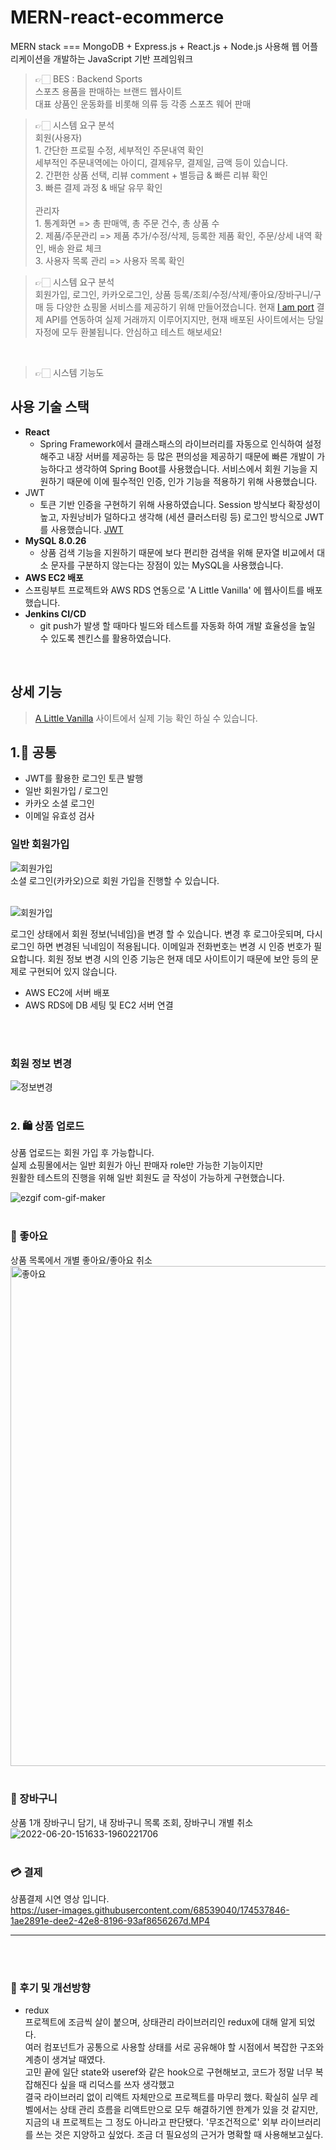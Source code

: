 # MERN-react-ecommerce
MERN stack === MongoDB + Express.js + React.js + Node.js 사용해 웹 어플리케이션을 개발하는 JavaScript 기반 프레임워크

> 👉🏻 BES : Backend Sports <br />
> 스포츠 용품을 판매하는 브랜드 웹사이트 <br />
대표 상품인 운동화를 비롯해 의류 등 각종 스포츠 웨어 판매

> 👉🏻 시스템 요구 분석 <br />
> 회원(사용자) <br /> 1. 간단한 프로필 수정, 세부적인 주문내역 확인 <br />
세부적인 주문내역에는 아이디, 결제유무, 결제일, 금액 등이 있습니다. <br />
> 2. 간편한 상품 선택, 리뷰 comment + 별등급 & 빠른 리뷰 확인 <br />
> 3. 빠른 결제 과정 & 배달 유무 확인
> <br /> <br />
> 관리자 <br /> 1. 통계화면 => 총 판매액, 총 주문 건수, 총 상품 수
> <br /> 2. 제품/주문관리 => 제품 추가/수정/삭제, 등록한 제품 확인, 주문/상세 내역 확인, 배송 완료 체크 <br /> 3. 사용자 목록 관리 => 사용자 목록 확인


> 👉🏻 시스템 요구 분석 <br />
>  회원가입, 로그인, 카카오로그인, 상품 등록/조회/수정/삭제/좋아요/장바구니/구매 등 다양한 쇼핑몰 서비스를 제공하기 위해 만들어졌습니다. 현재 [I am port](https://www.iamport.kr/?gclid=CjwKCAjws8yUBhA1EiwAi_tpEawr0NbpwdG_4bW9KRPVRXXVEdwQ32yO8SyXEhMBfxiqHIml3c8uxhoC2nYQAvD_BwE, "Iamport link") 결제 API를 연동하여 실제 거래까지 이루어지지만, 현재 배포된 사이트에서는 당일 자정에 모두 환불됩니다. 안심하고 테스트 해보세요!
<br />

> 👉🏻 시스템 기능도 <br />
> 

## 사용 기술 스택

- **React** 
  - Spring Framework에서 클래스패스의 라이브러리를 자동으로 인식하여 설정해주고 내장 서버를 제공하는 등 많은 편의성을 제공하기 때문에 빠른 개발이 가능하다고 생각하여 Spring Boot를 사용했습니다.
    서비스에서 회원 기능을 지원하기 때문에 이에 필수적인 인증, 인가 기능을 적용하기 위해 사용했습니다.
- JWT
  - 토큰 기반 인증을 구현하기 위해 사용하였습니다. Session 방식보다 확장성이 높고, 자원낭비가 덜하다고 생각해 (세션 클러스터링 등) 로그인 방식으로 JWT를 사용했습니다. [JWT](https://blog.naver.com/ghdalswl77/222517833354)
- **MySQL 8.0.26**
  - 상품 검색 기능을 지원하기 때문에 보다 편리한 검색을 위해 문자열 비교에서 대소 문자를 구분하지 않는다는 장점이 있는 MySQL을 사용했습니다.
-  **AWS EC2 배포**
  - 스프링부트 프로젝트와 AWS RDS 연동으로 'A Little Vanilla' 에 웹사이트를 배포했습니다.
- **Jenkins CI/CD**
  - git push가 발생 할 때마다 빌드와 테스트를 자동화 하여 개발 효율성을 높일 수 있도록 젠킨스를 활용하였습니다.  

<br />

## 상세 기능
> [A Little Vanilla](http://www.alittlevanilla.kro.kr) 사이트에서 실제 기능 확인 하실 수 있습니다. <br />

## 1.📍 공통 <br />
+ JWT를 활용한 로그인 토큰 발행
+ 일반 회원가입 / 로그인
+ 카카오 소셜 로그인
+ 이메일 유효성 검사

### 일반 회원가입 <br />
![회원가입](https://user-images.githubusercontent.com/68539040/174229163-87deaa3e-713b-428f-8bce-c2c0478e492d.gif) <br />
소셜 로그인(카카오)으로 회원 가입을 진행할 수 있습니다.  <br /> <br />

![회원가입](https://user-images.githubusercontent.com/68539040/174229163-87deaa3e-713b-428f-8bce-c2c0478e492d.gif) <br />

로그인 상태에서 회원 정보(닉네임)을 변경 할 수 있습니다. 변경 후 로그아웃되며, 다시 로그인 하면 변경된 닉네임이 적용됩니다.
이메일과 전화번호는 변경 시 인증 번호가 필요합니다. 회원 정보 변경 시의 인증 기능은 현재 데모 사이트이기 때문에 보안 등의 문제로 구현되어 있지 않습니다.
<br />

+ AWS EC2에 서버 배포
+ AWS RDS에 DB 세팅 및 EC2 서버 연결 <br />

<br /> <br />

### 회원 정보 변경 <br />
![정보변경](https://user-images.githubusercontent.com/68539040/174230527-aedc5dc0-8883-4a3e-bac6-e682ff4d28fc.gif)  <br />  <br />


### 2. 🛍 상품 업로드
상품 업로드는 회원 가입 후 가능합니다. <br />
실제 쇼핑몰에서는 일반 회원가 아닌 판매자 role만 가능한 기능이지만  <br />
원활한 테스트의 진행을 위해 일반 회원도 글 작성이 가능하게 구현했습니다. <br />

![ezgif com-gif-maker](https://user-images.githubusercontent.com/68539040/174232925-6e9cb0d1-d92c-46bc-8f24-d53ba1322936.gif)  <br />  <br />

### 💓 좋아요
상품 목록에서 개별 좋아요/좋아요 취소 <br />
<img width="800" alt="좋아요" src="https://user-images.githubusercontent.com/68539040/174553331-3d8a952e-4d02-4371-b492-82836a7995bd.png"> <br /> <br />

### 🛒 장바구니
상품 1개 장바구니 담기, 내 장바구니 목록 조회, 장바구니 개별 취소 <br />
![2022-06-20-151633-1960221706](https://user-images.githubusercontent.com/68539040/174537326-5f740810-66bf-40af-a4a4-9c9b02e29437.gif) <br /> <br />

### 💳 결제
상품결제 시연 영상 입니다. <br />
https://user-images.githubusercontent.com/68539040/174537846-1ae2891e-dee2-42e8-8196-93af8656267d.MP4 <br /> <hr /> <br /> <br />

### 📝 후기 및 개선방향
+ redux  <br />
프로젝트에 조금씩 살이 붙으며, 상태관리 라이브러리인 redux에 대해 알게 되었다.  <br />
여러 컴포넌트가 공통으로 사용할 상태를 서로 공유해야 할 시점에서 복잡한 구조와 계층이 생겨날 때였다.  <br />
고민 끝에 일단 state와 useref와 같은 hook으로 구현해보고, 코드가 정말 너무 복잡해진다 싶을 때 리덕스를 쓰자 생각했고  <br />
결국 라이브러리 없이 리액트 자체만으로 프로젝트를 마무리 했다.
확실히 실무 레벨에서는 상태 관리 흐름을 리액트만으로 모두 해결하기엔 한계가 있을 것 같지만, 지금의 내 프로젝트는 그 정도 아니라고 판단됐다.
'무조건적으로' 외부 라이브러리를 쓰는 것은 지양하고 싶었다. 조금 더 필요성의 근거가 명확할 때 사용해보고싶다. <br />




